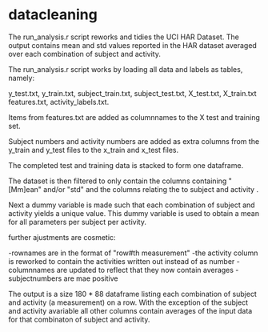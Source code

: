 datacleaning
============
The run_analysis.r script reworks and tidies the UCI HAR Dataset. The output contains mean and std values reported in the HAR dataset averaged over each combination of subject and activity.


The run_analysis.r script works by loading all data and labels as tables, namely:

y_test.txt, y_train.txt, subject_train.txt, subject_test.txt, X_test.txt, X_train.txt features.txt, activity_labels.txt.

Items from features.txt are added as columnnames to the X test and training set.

Subject numbers and activity numbers are added as extra columns from the y_train and y_test files to the x_train and x_test files.

The completed test and training data is stacked to form one dataframe.

The dataset is then filtered to only contain the columns containing "[Mm]ean" and/or "std" and the columns relating the to subject and activity .

Next a dummy variable is made such that each combination of subject and activity yields a unique value. This dummy variable is used to obtain a mean for all parameters per subject per activity.

further ajustments are cosmetic:

-rownames are in the format of "row#th measurement"
-the activity column is reworked to contain the activities written out instead of as number
-columnnames are updated to reflect that they now contain averages
-subjectnumbers are mae positive

The output is a size 180 * 88 dataframe listing each combination of subject and activity (a measurement) on a row.
With the exception of the subject and activity avariable all other columns contain averages of the input data for that combinaton of subject and activity.
